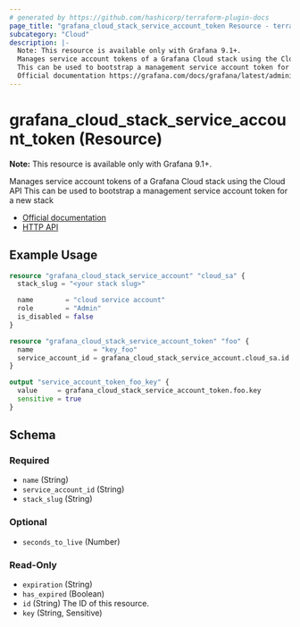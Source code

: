 ```yaml
---
# generated by https://github.com/hashicorp/terraform-plugin-docs
page_title: "grafana_cloud_stack_service_account_token Resource - terraform-provider-grafana"
subcategory: "Cloud"
description: |-
  Note: This resource is available only with Grafana 9.1+.
  Manages service account tokens of a Grafana Cloud stack using the Cloud API
  This can be used to bootstrap a management service account token for a new stack
  Official documentation https://grafana.com/docs/grafana/latest/administration/service-accounts/HTTP API https://grafana.com/docs/grafana/latest/developers/http_api/serviceaccount/#service-account-api
---
```


# grafana_cloud_stack_service_account_token (Resource)

**Note:** This resource is available only with Grafana 9.1+.

Manages service account tokens of a Grafana Cloud stack using the Cloud API
This can be used to bootstrap a management service account token for a new stack

* [Official documentation](https://grafana.com/docs/grafana/latest/administration/service-accounts/)
* [HTTP API](https://grafana.com/docs/grafana/latest/developers/http_api/serviceaccount/#service-account-api)

## Example Usage

```terraform
resource "grafana_cloud_stack_service_account" "cloud_sa" {
  stack_slug = "<your stack slug>"

  name        = "cloud service account"
  role        = "Admin"
  is_disabled = false
}

resource "grafana_cloud_stack_service_account_token" "foo" {
  name               = "key_foo"
  service_account_id = grafana_cloud_stack_service_account.cloud_sa.id
}

output "service_account_token_foo_key" {
  value     = grafana_cloud_stack_service_account_token.foo.key
  sensitive = true
}
```

<!-- schema generated by tfplugindocs -->
## Schema

### Required

- `name` (String)
- `service_account_id` (String)
- `stack_slug` (String)

### Optional

- `seconds_to_live` (Number)

### Read-Only

- `expiration` (String)
- `has_expired` (Boolean)
- `id` (String) The ID of this resource.
- `key` (String, Sensitive)
